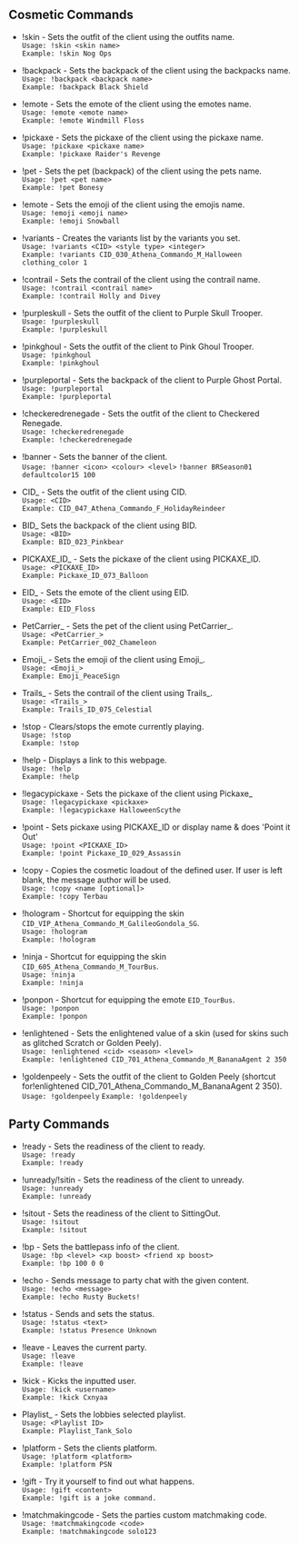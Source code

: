 ## Cosmetic Commands
* !skin - Sets the outfit of the client using the outfits name.<br>
``Usage: !skin <skin name>``<br>
``Example: !skin Nog Ops``

* !backpack - Sets the backpack of the client using the backpacks name.     
``Usage: !backpack <backpack name>``<br>
``Example: !backpack Black Shield``

* !emote - Sets the emote of the client using the emotes name.              
``Usage: !emote <emote name>``<br>
``Example: !emote Windmill Floss``

* !pickaxe - Sets the pickaxe of the client using the pickaxe name.         
``Usage: !pickaxe <pickaxe name>``<br>
``Example: !pickaxe Raider's Revenge``

* !pet - Sets the pet (backpack) of the client using the pets name.         
``Usage: !pet <pet name>``<br>
``Example: !pet Bonesy``

* !emote - Sets the emoji of the client using the emojis name.         
``Usage: !emoji <emoji name>``<br>
``Example: !emoji Snowball``

* !variants - Creates the variants list by the variants you set.            
``Usage: !variants <CID> <style type> <integer>``<br>
``Example: !variants CID_030_Athena_Commando_M_Halloween clothing_color 1``

* !contrail - Sets the contrail of the client using the contrail name.         
``Usage: !contrail <contrail name>``<br>
``Example: !contrail Holly and Divey``

* !purpleskull - Sets the outfit of the client to Purple Skull Trooper.     
``Usage: !purpleskull``<br>
``Example: !purpleskull``

* !pinkghoul - Sets the outfit of the client to Pink Ghoul Trooper.     
``Usage: !pinkghoul``<br>
``Example: !pinkghoul``

* !purpleportal - Sets the backpack of the client to Purple Ghost Portal.   
``Usage: !purpleportal``<br>
``Example: !purpleportal``

* !checkeredrenegade - Sets the outfit of the client to Checkered Renegade. <br>
``Usage: !checkeredrenegade``<br>
``Example: !checkeredrenegade``

* !banner - Sets the banner of the client.                                  
``Usage: !banner <icon> <colour> <level>``
``!banner BRSeason01 defaultcolor15 100``

* CID_ - Sets the outfit of the client using CID.                           
``Usage: <CID>``<br>
``Example: CID_047_Athena_Commando_F_HolidayReindeer``

* BID_ Sets the backpack of the client using BID.                           
``Usage: <BID>``<br>
``Example: BID_023_Pinkbear``

* PICKAXE_ID_ - Sets the pickaxe of the client using PICKAXE_ID.            
``Usage: <PICKAXE_ID>``<br>
``Example: Pickaxe_ID_073_Balloon``

* EID_ - Sets the emote of the client using EID.                            
``Usage: <EID>``<br>
``Example: EID_Floss``

* PetCarrier_ - Sets the pet of the client using PetCarrier_.                            
``Usage: <PetCarrier_>``<br>
``Example: PetCarrier_002_Chameleon``

* Emoji_ - Sets the emoji of the client using Emoji_.<br>
``Usage: <Emoji_>``<br>
``Example: Emoji_PeaceSign``

* Trails_ - Sets the contrail of the client using Trails_.<br>
``Usage: <Trails_>``<br>
``Example: Trails_ID_075_Celestial``

* !stop - Clears/stops the emote currently playing.                         
``Usage: !stop``<br>
``Example: !stop``

* !help - Displays a link to this webpage.                                  
``Usage: !help``<br>
``Example: !help``

* !legacypickaxe - Sets the pickaxe of the client using Pickaxe_            
``Usage: !legacypickaxe <pickaxe>``<br>
``Example: !legacypickaxe HalloweenScythe``

* !point - Sets pickaxe using PICKAXE_ID or display name & does 'Point it Out'              
``Usage: !point <PICKAXE_ID>``<br>
``Example: !point Pickaxe_ID_029_Assassin``

* !copy - Copies the cosmetic loadout of the defined user. If user is left blank, the message author will be used.<br>
``Usage: !copy <name [optional]>``<br>
``Example: !copy Terbau``

* !hologram - Shortcut for equipping the skin ``CID_VIP_Athena_Commando_M_GalileoGondola_SG``.<br>
``Usage: !hologram``<br>
``Example: !hologram``

* !ninja - Shortcut for equipping the skin ``CID_605_Athena_Commando_M_TourBus``.<br>
``Usage: !ninja``<br>
``Example: !ninja``

* !ponpon - Shortcut for equipping the emote ``EID_TourBus``.<br>
``Usage: !ponpon``<br>
``Example: !ponpon``

* !enlightened - Sets the enlightened value of a skin (used for skins such as glitched Scratch or Golden Peely).<br>
``Usage: !enlightened <cid> <season> <level>``<br>
``Example: !enlightened CID_701_Athena_Commando_M_BananaAgent 2 350``

* !goldenpeely - Sets the outfit of the client to Golden Peely (shortcut for!enlightened CID_701_Athena_Commando_M_BananaAgent 2 350).<br>
``Usage: !goldenpeely``
``Example: !goldenpeely``

## Party Commands
* !ready - Sets the readiness of the client to ready.                       
``Usage: !ready``<br>
``Example: !ready``

* !unready/!sitin - Sets the readiness of the client to unready.                   
``Usage: !unready``<br>
``Example: !unready``

* !sitout - Sets the readiness of the client to SittingOut.<br>
``Usage: !sitout``<br>
``Example: !sitout``

* !bp - Sets the battlepass info of the client.                             
``Usage: !bp <level> <xp boost> <friend xp boost>``<br>
``Example: !bp 100 0 0``

* !echo - Sends message to party chat with the given content.               
``Usage: !echo <message> ``<br>
``Example: !echo Rusty Buckets!``

* !status - Sends and sets the status.<br>
``Usage: !status <text>``<br>
``Example: !status Presence Unknown``

* !leave - Leaves the current party.<br>
``Usage: !leave``<br>
``Example: !leave``

* !kick - Kicks the inputted user.<br>
``Usage: !kick <username>``<br>
``Example: !kick Cxnyaa``

* Playlist_ - Sets the lobbies selected playlist.<br>
``Usage: <Playlist ID>``<br>
``Example: Playlist_Tank_Solo``

* !platform - Sets the clients platform.<br>
``Usage: !platform <platform>``<br>
``Example: !platform PSN``

* !gift - Try it yourself to find out what happens.<br>
``Usage: !gift <content>``<br>
``Example: !gift is a joke command.``

* !matchmakingcode - Sets the parties custom matchmaking code.<br>
``Usage: !matchmakingcode <code>``<br>
``Example: !matchmakingcode solo123``